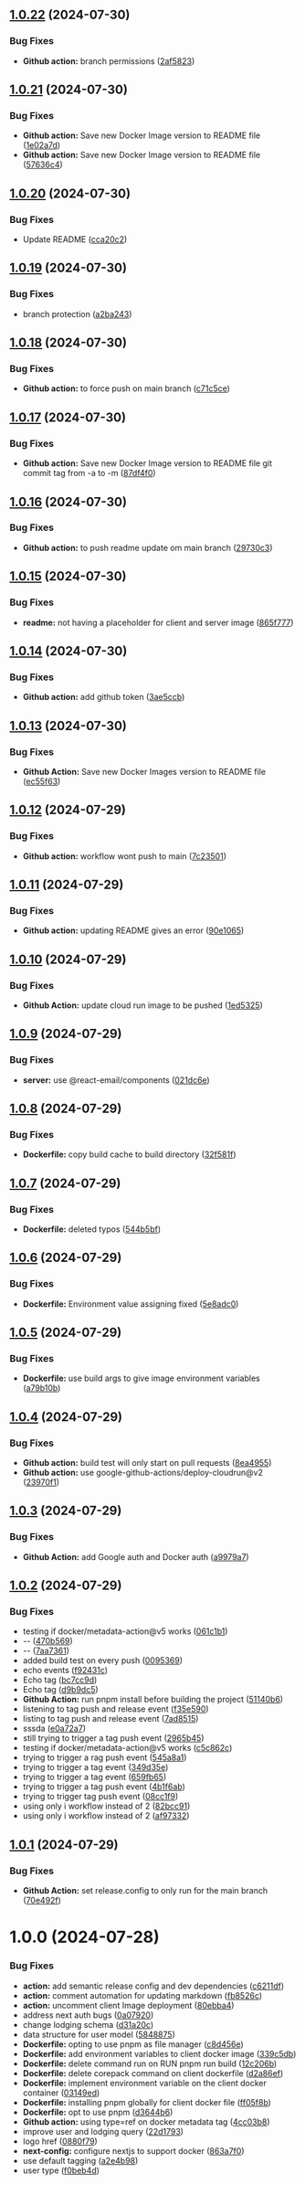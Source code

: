 ## [1.0.22](https://github.com/Wilfreno/hanapbh/compare/v1.0.21...v1.0.22) (2024-07-30)


### Bug Fixes

* **Github action:** branch permissions ([2af5823](https://github.com/Wilfreno/hanapbh/commit/2af58230ff4d31466ad759e127036d92f86750cf))

## [1.0.21](https://github.com/Wilfreno/hanapbh/compare/v1.0.20...v1.0.21) (2024-07-30)


### Bug Fixes

* **Github action:**  Save new Docker Image version to README file ([1e02a7d](https://github.com/Wilfreno/hanapbh/commit/1e02a7de01fa6fb2886ddf94ba52ac7686a6b08d))
* **Github action:** Save new Docker Image version to README file ([57636c4](https://github.com/Wilfreno/hanapbh/commit/57636c4271e704f46b1d4ad5808b3acef0db7465))

## [1.0.20](https://github.com/Wilfreno/hanapbh/compare/v1.0.19...v1.0.20) (2024-07-30)


### Bug Fixes

*  Update README ([cca20c2](https://github.com/Wilfreno/hanapbh/commit/cca20c2ed9d814526513b93d76b5be96bab423ed))

## [1.0.19](https://github.com/Wilfreno/hanapbh/compare/v1.0.18...v1.0.19) (2024-07-30)


### Bug Fixes

* branch protection ([a2ba243](https://github.com/Wilfreno/hanapbh/commit/a2ba2434e4020833bcec6af0e7b340ff71eec8e4))

## [1.0.18](https://github.com/Wilfreno/hanapbh/compare/v1.0.17...v1.0.18) (2024-07-30)


### Bug Fixes

* **Github action:** to force push on main branch ([c71c5ce](https://github.com/Wilfreno/hanapbh/commit/c71c5cedd82745a940e7f1c0b157c3b00329af62))

## [1.0.17](https://github.com/Wilfreno/hanapbh/compare/v1.0.16...v1.0.17) (2024-07-30)


### Bug Fixes

* **Github action:** Save new Docker Image version to README file git commit tag from -a to -m ([87df4f0](https://github.com/Wilfreno/hanapbh/commit/87df4f00bb271dcecd671e7b5fc851d46fa3818e))

## [1.0.16](https://github.com/Wilfreno/hanapbh/compare/v1.0.15...v1.0.16) (2024-07-30)


### Bug Fixes

* **Github action:** to push readme update om main branch ([29730c3](https://github.com/Wilfreno/hanapbh/commit/29730c3aa2c604a726919046ed006093af85efac))

## [1.0.15](https://github.com/Wilfreno/hanapbh/compare/v1.0.14...v1.0.15) (2024-07-30)


### Bug Fixes

* **readme:** not having a placeholder for client and server image ([865f777](https://github.com/Wilfreno/hanapbh/commit/865f77704a8c4c78deb47ae09d6ecf107f8e1798))

## [1.0.14](https://github.com/Wilfreno/hanapbh/compare/v1.0.13...v1.0.14) (2024-07-30)


### Bug Fixes

* **Github action:** add github token ([3ae5ccb](https://github.com/Wilfreno/hanapbh/commit/3ae5ccbd5ea25fb7d5e490992835432724f67682))

## [1.0.13](https://github.com/Wilfreno/hanapbh/compare/v1.0.12...v1.0.13) (2024-07-30)


### Bug Fixes

* **Github Action:** Save new Docker Images version to README file ([ec55f63](https://github.com/Wilfreno/hanapbh/commit/ec55f63c895b43e4ae5ba168aa03d46c6e116692))

## [1.0.12](https://github.com/Wilfreno/hanapbh/compare/v1.0.11...v1.0.12) (2024-07-29)


### Bug Fixes

* **Github action:** workflow wont push to main ([7c23501](https://github.com/Wilfreno/hanapbh/commit/7c235016f2c1e1c1fbd59f86571844c066935beb))

## [1.0.11](https://github.com/Wilfreno/hanapbh/compare/v1.0.10...v1.0.11) (2024-07-29)


### Bug Fixes

* **Github action:** updating README gives an error ([90e1065](https://github.com/Wilfreno/hanapbh/commit/90e106507f1b763362ab4182afcd161ae995687f))

## [1.0.10](https://github.com/Wilfreno/hanapbh/compare/v1.0.9...v1.0.10) (2024-07-29)


### Bug Fixes

* **Github Action:** update cloud run image to be pushed ([1ed5325](https://github.com/Wilfreno/hanapbh/commit/1ed53257a3acf2461a8535d47cc91b3b46cdc9eb))

## [1.0.9](https://github.com/Wilfreno/hanapbh/compare/v1.0.8...v1.0.9) (2024-07-29)


### Bug Fixes

* **server:** use @react-email/components ([021dc6e](https://github.com/Wilfreno/hanapbh/commit/021dc6e1f62542ef5ee519c43693b1d5f40a699c))

## [1.0.8](https://github.com/Wilfreno/hanapbh/compare/v1.0.7...v1.0.8) (2024-07-29)


### Bug Fixes

* **Dockerfile:**  copy build cache to build directory ([32f581f](https://github.com/Wilfreno/hanapbh/commit/32f581f421b0d57ca5edef0184e6bf91596b14e9))

## [1.0.7](https://github.com/Wilfreno/hanapbh/compare/v1.0.6...v1.0.7) (2024-07-29)


### Bug Fixes

* **Dockerfile:** deleted typos ([544b5bf](https://github.com/Wilfreno/hanapbh/commit/544b5bf7156a787f0763aa21ff502ceadeb92bbc))

## [1.0.6](https://github.com/Wilfreno/hanapbh/compare/v1.0.5...v1.0.6) (2024-07-29)


### Bug Fixes

* **Dockerfile:** Environment value assigning fixed ([5e8adc0](https://github.com/Wilfreno/hanapbh/commit/5e8adc0c5bd790e1501862983c6102f8b2411976))

## [1.0.5](https://github.com/Wilfreno/hanapbh/compare/v1.0.4...v1.0.5) (2024-07-29)


### Bug Fixes

* **Dockerfile:** use build args to give image environment variables ([a79b10b](https://github.com/Wilfreno/hanapbh/commit/a79b10b1916f3c1766719ae048850c02f2375af0))

## [1.0.4](https://github.com/Wilfreno/hanapbh/compare/v1.0.3...v1.0.4) (2024-07-29)


### Bug Fixes

* **Github action:** build test will only start on pull requests ([8ea4955](https://github.com/Wilfreno/hanapbh/commit/8ea495561570fa37bfd9d20bc421400f7f3fc63b))
* **Github action:** use google-github-actions/deploy-cloudrun@v2 ([23970f1](https://github.com/Wilfreno/hanapbh/commit/23970f172ffb9968d96ffa24dbdaa37f8b24561c))

## [1.0.3](https://github.com/Wilfreno/hanapbh/compare/v1.0.2...v1.0.3) (2024-07-29)


### Bug Fixes

* **Github Action:** add Google auth and Docker auth ([a9979a7](https://github.com/Wilfreno/hanapbh/commit/a9979a78c806c384c7ddf24406b986ed51d3e4cf))

## [1.0.2](https://github.com/Wilfreno/hanapbh/compare/v1.0.1...v1.0.2) (2024-07-29)


### Bug Fixes

*  testing if docker/metadata-action@v5 works ([061c1b1](https://github.com/Wilfreno/hanapbh/commit/061c1b1f1af7eaf0ff0e0a6508aae1dabed02231))
* -- ([470b569](https://github.com/Wilfreno/hanapbh/commit/470b569a1e74ca761e065c88d192d824337b62ba))
* -- ([7aa7361](https://github.com/Wilfreno/hanapbh/commit/7aa73617fd82fc34356fc6180c25d22e942361c5))
* added build test on every push ([0095369](https://github.com/Wilfreno/hanapbh/commit/00953690ec3e96330cc1ce8d5b87c02b186ee49b))
* echo events ([f92431c](https://github.com/Wilfreno/hanapbh/commit/f92431ca850c108d85edc7aa0a79cd6edcb984a6))
* Echo tag ([bc7cc9d](https://github.com/Wilfreno/hanapbh/commit/bc7cc9d29feac3e01a1de67e5b91edc2752ddd18))
* Echo tag ([d9b9dc5](https://github.com/Wilfreno/hanapbh/commit/d9b9dc5ddf0df53744cb0e72abc9c6fea87a20dc))
* **Github Action:** run pnpm install before building the project ([51140b6](https://github.com/Wilfreno/hanapbh/commit/51140b60cded5b31ad389761ce372974610415ac))
* listening to tag push and release event ([f35e590](https://github.com/Wilfreno/hanapbh/commit/f35e590f331abcf8d7c4d0091e2ff4c173e7b62a))
* listing to tag push and release event ([7ad8515](https://github.com/Wilfreno/hanapbh/commit/7ad85152b16d295671933b0b122a3fa8ee35e730))
* sssda ([e0a72a7](https://github.com/Wilfreno/hanapbh/commit/e0a72a76652f320c633c60898a7c4ecbca225b8c))
* still trying to trigger a tag push event ([2965b45](https://github.com/Wilfreno/hanapbh/commit/2965b4507d58126bead43a0eb8033f7842bccd92))
* testing if docker/metadata-action@v5 works ([c5c862c](https://github.com/Wilfreno/hanapbh/commit/c5c862ccced9620fc7d2866ec0343e21be09f7a7))
* trying to trigger a rag push event ([545a8a1](https://github.com/Wilfreno/hanapbh/commit/545a8a1007e77714616aed0e9e3b78ee090e657c))
* trying to trigger a tag event ([349d35e](https://github.com/Wilfreno/hanapbh/commit/349d35e7e6fbb08017699e47e2c1ce996c5c5c00))
* trying to trigger a tag event ([659fb65](https://github.com/Wilfreno/hanapbh/commit/659fb65f347989e5ec3efd8e4367dd991e6140b2))
* trying to trigger a tag push event ([4b1f6ab](https://github.com/Wilfreno/hanapbh/commit/4b1f6aba521ae8f2ada10bd89cd64841df23b6b3))
* trying to trigger tag push event ([08cc1f9](https://github.com/Wilfreno/hanapbh/commit/08cc1f9c3f9c69302922b613d5d167bb3374b80d))
* using only i workflow instead of 2 ([82bcc91](https://github.com/Wilfreno/hanapbh/commit/82bcc911a74eeb1e449c6bec04e855fa80fdbdfc))
* using only i workflow instead of 2 ([af97332](https://github.com/Wilfreno/hanapbh/commit/af97332ccbbc1f6a130bfd95276ea408afa2bd65))

## [1.0.1](https://github.com/Wilfreno/hanapbh/compare/v1.0.0...v1.0.1) (2024-07-29)


### Bug Fixes

* **Github Action:** set release.config to only run for the main branch ([70e492f](https://github.com/Wilfreno/hanapbh/commit/70e492f8dec691255ca342285f77d35aa0f64b12))

# 1.0.0 (2024-07-28)


### Bug Fixes

* **action:** add semantic release config and dev dependencies ([c6211df](https://github.com/Wilfreno/hanapbh/commit/c6211dfe14b6e137590998b7670e58eb6c737803))
* **action:** comment automation for updating markdown ([fb8526c](https://github.com/Wilfreno/hanapbh/commit/fb8526cfd9f3966733d1efc9533f867f08c28575))
* **action:** uncomment client Image deployment ([80ebba4](https://github.com/Wilfreno/hanapbh/commit/80ebba4e407e975d1895c1a45b6ec7ee144e2f3a))
* address next auth bugs ([0a07920](https://github.com/Wilfreno/hanapbh/commit/0a07920388b3c5df2d5bb4bce72dbbe6ddd3b115))
* change lodging schema ([d31a20c](https://github.com/Wilfreno/hanapbh/commit/d31a20c94743ab0a276636f2133bd93656307b7c))
* data structure for user model ([5848875](https://github.com/Wilfreno/hanapbh/commit/5848875e3657695c2061193a79b2f1a7f2265a17))
* **Dockerfile:**  opting to use pnpm as file manager ([c8d456e](https://github.com/Wilfreno/hanapbh/commit/c8d456e10e0d3a81ff73a3b57396e1fb722412d0))
* **Dockerfile:** add environment variables to client docker image ([339c5db](https://github.com/Wilfreno/hanapbh/commit/339c5dbfc7f7325c95bcbc79e71c8382094bdbf5))
* **Dockerfile:** delete command run on RUN pnpm run build ([12c206b](https://github.com/Wilfreno/hanapbh/commit/12c206b3784430a884e4af2208395b9305198856))
* **Dockerfile:** delete corepack command on client dockerfile ([d2a86ef](https://github.com/Wilfreno/hanapbh/commit/d2a86efbd33e0b3e13f292b368bd6ae1c07107c3))
* **Dockerfile:** implement environment variable on the client docker container ([03149ed](https://github.com/Wilfreno/hanapbh/commit/03149ed0c95b5a24052d48807a4e4505464f3315))
* **Dockerfile:** installing pnpm globally for client docker file ([ff05f8b](https://github.com/Wilfreno/hanapbh/commit/ff05f8b0bf96aa8f7353d5bbc8e8ea5a8f46643f))
* **Dockerfile:** opt to use pnpm ([d3644b6](https://github.com/Wilfreno/hanapbh/commit/d3644b61e7e240ac9f501e3139ec807c1bbe220a))
* **Github action:** using type=ref on docker metadata tag ([4cc03b8](https://github.com/Wilfreno/hanapbh/commit/4cc03b806ac0367f7127f68ba17819bcaf86fc6b))
* improve user and lodging query ([22d1793](https://github.com/Wilfreno/hanapbh/commit/22d1793a72e515d129925df0ac81023310cfacef))
* logo href ([0880f79](https://github.com/Wilfreno/hanapbh/commit/0880f79e8c6fa384bf0ad7145386bc280c4b3cb1))
* **next-config:** configure nextjs to support docker ([863a7f0](https://github.com/Wilfreno/hanapbh/commit/863a7f0dab566870206d5e22fa41e21e61aa29e2))
* use default tagging ([a2e4b98](https://github.com/Wilfreno/hanapbh/commit/a2e4b9894f55275aa1f910cebf5f8eac4b6b6791))
* user type ([f0beb4d](https://github.com/Wilfreno/hanapbh/commit/f0beb4d09f347c60c0a804bc9e10b27eb9b34cd3))

